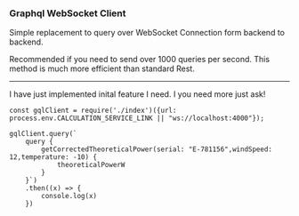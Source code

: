 ### Graphql WebSocket Client 

Simple replacement to query over WebSocket Connection form backend to backend.

Recommended if you need to send over 1000 queries per second. This method is much more efficient than standard Rest.

----

I have just implemented inital feature I need. I you need more just ask!

```
const gqlClient = require('./index')({url: process.env.CALCULATION_SERVICE_LINK || "ws://localhost:4000"});

gqlClient.query(`
    query {
        getCorrectedTheoreticalPower(serial: "E-781156",windSpeed:  12,temperature: -10) {
  	        theoreticalPowerW
        }
    }`)
    .then((x) => {
        console.log(x)
    })

```

